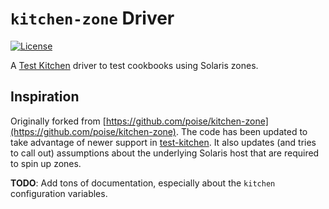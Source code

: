 # `kitchen-zone` Driver

[![License](https://img.shields.io/badge/license-Apache_2-blue.svg)](https://www.apache.org/licenses/LICENSE-2.0)

A [Test Kitchen](https://kitchen.ci/) driver to test cookbooks using Solaris zones.

## Inspiration

Originally forked from
[https://github.com/poise/kitchen-zone](https://github.com/poise/kitchen-zone).
The code has been updated to take advantage of newer support in
[test-kitchen](https://github.com/test-kitchen/test-kitchen). It also updates
(and tries to call out) assumptions about the underlying Solaris host that are
required to spin up zones.

**TODO**: Add tons of documentation, especially about the `kitchen`
configuration variables.
